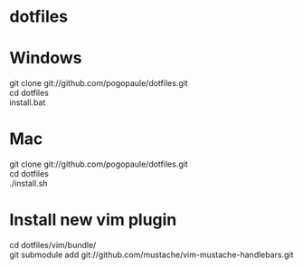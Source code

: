 dotfiles
========

Windows
========

git clone git://github.com/pogopaule/dotfiles.git<br/>
cd dotfiles<br/>
install.bat<br/>

Mac
========

git clone git://github.com/pogopaule/dotfiles.git<br/>
cd dotfiles<br/>
./install.sh<br/>

Install new vim plugin
========
cd dotfiles/vim/bundle/<br/>
git submodule add git://github.com/mustache/vim-mustache-handlebars.git
